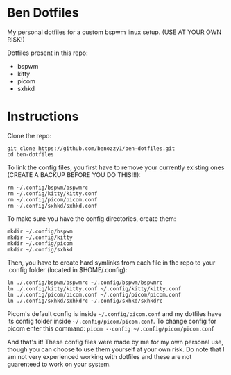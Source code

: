 # Ben Dotfiles 
My personal dotfiles for a custom bspwm linux setup. (USE AT YOUR OWN RISK!)

Dotfiles present in this repo:
  * bspwm
  * kitty
  * picom
  * sxhkd

# Instructions
Clone the repo:
```
git clone https://github.com/benozzy1/ben-dotfiles.git
cd ben-dotfiles
```

To link the config files, you first have to remove your currently existing ones (CREATE A BACKUP BEFORE YOU DO THIS!!!):
```
rm ~/.config/bspwm/bspwmrc
rm ~/.config/kitty/kitty.conf
rm ~/.config/picom/picom.conf
rm ~/.config/sxhkd/sxhkd.conf
```

To make sure you have the config directories, create them:
```
mkdir ~/.config/bspwm
mkdir ~/.config/kitty
mkdir ~/.config/picom
mkdir ~/.config/sxhkd
```

Then, you have to create hard symlinks from each file in the repo to your .config folder (located in $HOME/.config):
```
ln ./.config/bspwm/bspwmrc ~/.config/bspwm/bspwmrc
ln ./.config/kitty/kitty.conf ~/.config/kitty/kitty.conf
ln ./.config/picom/picom.conf ~/.config/picom/picom.conf
ln ./.config/sxhkd/sxhkdrc ~/.config/sxhkd/sxhkdrc
```

Picom's default config is inside `~/.config/picom.conf` and my dotfiles have its config folder inside `~/.config/picom/picom.conf`. To change config for picom enter this command:
`picom --config ~/.config/picom/picom.conf`

And that's it! These config files were made by me for my own personal use, though you can choose to use them yourself at your own risk. Do note that I am not very experienced working with dotfiles and these are not guarenteed to work on your system.
